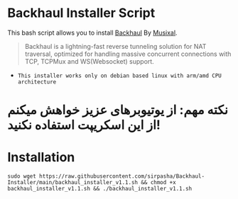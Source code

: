 # Backhaul Installer Script
This bash script allows you to install [Backhaul](https://github.com/Musixal/Backhaul) By [Musixal](https://github.com/Musixal).
> Backhaul is a lightning-fast reverse tunneling solution for NAT traversal, optimized for handling massive concurrent connections with TCP, TCPMux and WS(Websocket) support.

- ```This installer works only on debian based linux with arm/amd CPU architecture```

# نکته مهم: از یوتیوبرهای عزیز خواهش میکنم از این اسکریپت استفاده نکنید!
# Installation
~~~
sudo wget https://raw.githubusercontent.com/sirpasha/Backhaul-Installer/main/backhaul_installer_v1.1.sh && chmod +x backhaul_installer_v1.1.sh && ./backhaul_installer_v1.1.sh
~~~

